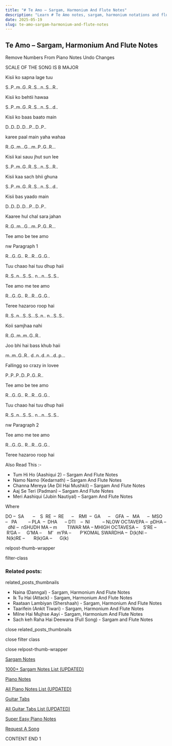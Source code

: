 ```yaml
---
title: "# Te Amo – Sargam, Harmonium And Flute Notes"
description: "Learn # Te Amo notes, sargam, harmonium notations and flute notes. Easy step-by-step tutorial for beginners."
date: 2025-05-19
slug: te-amo-sargam-harmonium-and-flute-notes
---
```


## Te Amo – Sargam, Harmonium And Flute Notes

Remove Numbers From Piano Notes
Undo Changes

SCALE OF THE SONG IS B MAJOR

Kisii ko sapna lage tuu

S..P..m..G..R..S…n..S…R..

Kisii ko behtii hawaa

S..P..m..G..R..S…n..S…d..

Kisii ko baas baato main

D..D..D..D…P…D..P..

karee paal main yaha wahaa

R..G..m…G…m..P..G..R…

Kisii kai sauu jhut sun lee

S..P..m..G..R..S…n..S…R..

Kisii kaa sach bhii ghuna

S..P..m..G..R..S…n..S…d..

Kisii bas yaado main

D..D..D..D…P…D..P..

Kaaree hul chal sara jahan

R..G..m…G…m..P..G..R…

Tee amo be tee amo

nw Paragraph 1

R…G..G.. R…R…G..G..

Tuu chaao hai tuu dhup haii

R..S..n…S..S.. n…n…S..S..

Tee amo me tee amo

R…G..G.. R…R…G..G..

Teree hazaroo roop hai

R..S..n…S..S…S..n.. n…S..S..

Koii samjhaa nahi

R..G..m..m..G..R..

Joo bhi hai bass khub haii

m..m..G..R.. d..n..d..n…d..p…

Fallingg so crazy in lovee

P..P..P..D..P..G..R..

Tee amo be tee amo

R…G..G.. R…R…G..G..

Tuu chaao hai tuu dhup haii

R..S..n…S..S.. n…n…S..S..

nw Paragraph 2

Tee amo me tee amo

R…G..G.. R…R…G..G..

Teree hazaroo roop hai



Also Read This :-



* Tum Hi Ho (Aashiqui 2) – Sargam And Flute Notes
* Namo Namo (Kedarnath) – Sargam And Flute Notes
* Channa Mereya (Ae Dil Hai Mushkil) – Sargam And Flute Notes
* Aaj Se Teri (Padman) – Sargam And Flute Notes
* Meri Aashiqui (Jubin Nautiyal) – Sargam And Flute Notes

Where



DO –  SA       –    S  RE  –  RE      –    RMI  –  GA      –    GFA  –   MA      –  MSO  –   PA         – PLA  –  DHA      – DTI    –  NI          – NLOW OCTAVEPA –  pDHA –  dNI –  nSHUDH MA – m        TIWAR MA – MHIGH OCTAVESA –    S’RE –     R’GA –     G’MA –     M’   m’PA –       P’KOMAL SWARDHA –  D(k)NI –       N(k)RE –       R(k)GA –      G(k)



relpost-thumb-wrapper

filter-class

### Related posts:

related_posts_thumbnails

* Naina (Danngal) - Sargam, Harmonium And Flute Notes
* Ik Tu Hai (Attack) - Sargam, Harmonium And Flute Notes
* Raataan Lambiyan (Shershaah) - Sargam, Harmonium And Flute Notes
* Taarifein (Ankit Tiwari) - Sargam, Harmonium And Flute Notes
* Milne Hai Mujhse Aayi - Sargam, Harmonium And Flute Notes
* Sach keh Raha Hai Deewana (Full Song) - Sargam and Flute Notes

close related_posts_thumbnails

close filter class

close relpost-thumb-wrapper

[Sargam Notes](https://www.notationsworld.com/sargam-notes.html)

[1000+ Sargam Notes List (UPDATED)](https://www.notationsworld.com/all-songs-list-sargam-notes.html)

[Piano Notes](https://www.notationsworld.com/piano-notes.html)

[All Piano Notes List (UPDATED)](https://www.notationsworld.com/all-songs-list-piano-notes.html)

[Guitar Tabs](https://www.notationsworld.com/guitar-tabs.html)

[All Guitar Tabs List (UPDATED)](https://www.notationsworld.com/all-songs-list-guitar-tabs.html)

[Super Easy Piano Notes](https://studywall.in/)

[Request A Song](https://www.notationsworld.com/request-a-song.html)

CONTENT END 1

